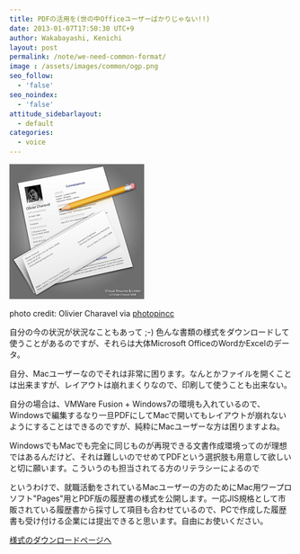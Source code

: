 ```yaml
---
title: PDFの活用を(世の中Officeユーザーばかりじゃない!!)
date: 2013-01-07T17:50:30 UTC+9
author: Wakabayashi, Kenichi
layout: post
permalink: /note/we-need-common-format/
image : /assets/images/common/ogp.png
seo_follow:
  - 'false'
seo_noindex:
  - 'false'
attitude_sidebarlayout:
  - default
categories:
  - voice
---
```

![Resume](/assets/images/2012/12/small_2631535001.jpg)

photo credit: Olivier Charavel via [photopin](http://photopin.com)[cc](http://creativecommons.org/licenses/by-nc-sa/2.0/)

自分の今の状況が状況なこともあって ;-) 色んな書類の様式をダウンロードして使うことがあるのですが、それらは大体Microsoft OfficeのWordかExcelのデータ。

自分、Macユーザーなのでそれは非常に困ります。なんとかファイルを開くことは出来ますが、レイアウトは崩れまくりなので、印刷して使うことも出来ない。

自分の場合は、VMWare Fusion + Windows7の環境も入れているので、Windowsで編集するなり一旦PDFにしてMacで開いてもレイアウトが崩れないようにすることはできるのですが、純粋にMacユーザーな方は困りますよね。

WindowsでもMacでも完全に同じものが再現できる文書作成環境ってのが理想ではあるんだけど、それは難しいのでせめてPDFという選択肢も用意して欲しいと切に願います。こういうのも担当されてる方のリテラシーによるので

というわけで、就職活動をされているMacユーザーの方のためにMac用ワープロソフト"Pages"用とPDF版の履歴書の様式を公開します。一応JIS規格として市販されている履歴書から採寸して項目も合わせているので、PCで作成した履歴書も受け付ける企業には提出できると思います。自由にお使いください。

[様式のダウンロードページへ](https://www.dropbox.com/sh/vjcb8q34llu7m1p/-etr3HZ6eL)
